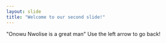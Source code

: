 ```yaml
---
layout: slide
title: "Welcome to our second slide!"
---
```

"Onowu Nwolise is a great man"
Use the left arrow to go back!
